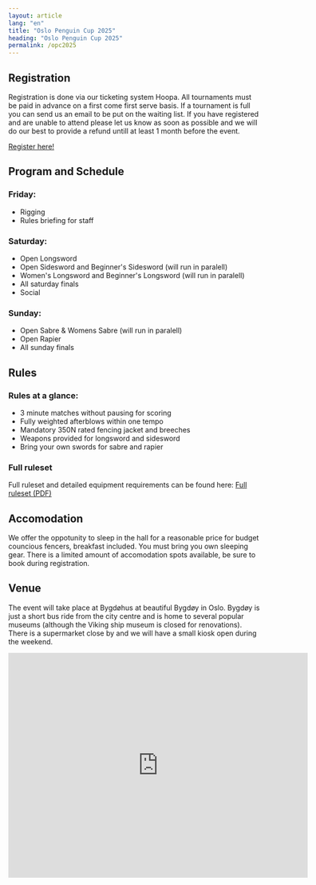 ```yaml
---
layout: article
lang: "en"
title: "Oslo Penguin Cup 2025"
heading: "Oslo Penguin Cup 2025"
permalink: /opc2025
---
```


## Registration

Registration is done via our ticketing system Hoopa. All tournaments must be paid in advance on a first come first serve basis. If a tournament is full you can send us an email to be put on the waiting list. If you have registered and are unable to attend please let us know as soon as possible and we will do our best to provide a refund untill at least 1 month before the event.

<p class="center-text">
    <a class="button-link" href= "https://oslopenguincup.hoopla.no/event/226446324">Register here!</a>
</p>

## Program and Schedule

### Friday:

- Rigging
- Rules briefing for staff

### Saturday:

- Open Longsword
- Open Sidesword and Beginner's Sidesword (will run in paralell)
- Women's Longsword and Beginner's Longsword (will run in paralell)
- All saturday finals
- Social

### Sunday:

- Open Sabre & Womens Sabre (will run in paralell)
- Open Rapier
- All sunday finals

## Rules

### Rules at a glance:

- 3 minute matches without pausing for scoring
- Fully weighted afterblows within one tempo
- Mandatory 350N rated fencing jacket and breeches
- Weapons provided for longsword and sidesword
- Bring your own swords for sabre and rapier

### Full ruleset

Full ruleset and detailed equipment requirements can be found here: [Full ruleset (PDF)](/LINK_TO_RULES)

## Accomodation

We offer the oppotunity to sleep in the hall for a reasonable price for budget councious fencers, breakfast included. You must bring you own sleeping gear. There is a limited amount of accomodation spots available, be sure to book during registration.

## Venue

The event will take place at Bygdøhus at beautiful Bygdøy in Oslo. Bygdøy is just a short bus ride from the city centre and is home to several popular museums (although the Viking ship museum is closed for renovations). There is a supermarket close by and we will have a small kiosk open during the weekend.

<iframe width="600" height="450" style="border:0;" allowfullscreen="" loading="lazy" referrerpolicy="no-referrer-when-downgrade" 
src="https://www.google.com/maps/embed?pb=!1m18!1m12!1m3!1d2001.358828311282!2d10.679248713095983!3d59.902424564910994!2m3!1f0!2f0!3f0!3m2!1i1024!2i768!4f13.1!3m3!1m2!1s0x46416c38859d14b5%3A0xb4532ecf0a8e62d4!2sHuk%20Aveny%2045%2C%200287%20Oslo!5e0!3m2!1sno!2sno!4v1751710019569!5m2!1sno!2sno" ></iframe>
